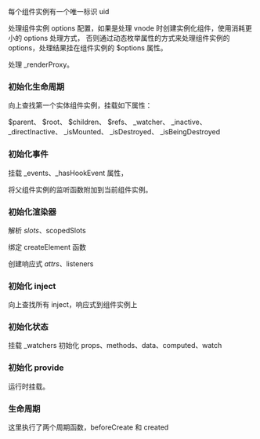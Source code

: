 每个组件实例有一个唯一标识 uid

处理组件实例 options 配置，如果是处理 vnode 时创建实例化组件，使用消耗更小的 options 处理方式，
否则通过动态枚举属性的方式来处理组件实例的 options，处理结果挂在组件实例的 $options 属性。

处理 \_renderProxy。

### 初始化生命周期

向上查找第一个实体组件实例，挂载如下属性：

$parent、
$root、
$children、
$refs、
\_watcher、
\_inactive、
\_directInactive、
\_isMounted、
\_isDestroyed、
\_isBeingDestroyed

### 初始化事件

挂载 \_events、\_hasHookEvent 属性，

将父组件实例的监听函数附加到当前组件实例。

### 初始化渲染器

解析 $slots、$scopedSlots

绑定 createElement 函数

创建响应式 $attrs、$listeners

### 初始化 inject

向上查找所有 inject，响应式到组件实例上

### 初始化状态

挂载 _watchers
初始化 props、methods、data、computed、watch

### 初始化 provide

运行时挂载。

### 生命周期

这里执行了两个周期函数，beforeCreate 和 created

